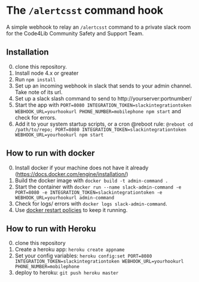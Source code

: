 The `/alertcsst` command hook
=========================

A simple webhook to relay an `/alertcsst` command to a private slack room for the Code4Lib Community Safety and Support Team.

Installation
------------

0. clone this repository.
1. Install node 4.x or greater
2. Run `npm install`
3. Set up an incoming webhook in slack that sends to your admin channel. Take note of its url.
4. Set up a slack slash command to send to http://yourserver:portnumber/
5. Start the app with `PORT=8080 INTEGRATION_TOKEN=slackintegrationtoken WEBHOOK_URL=yourhookurl PHONE_NUMBER=mobilephone npm start` and check for errors.
6. Add it to your system startup scripts, or a cron @reboot rule: `@reboot cd /path/to/repo; PORT=8080 INTEGRATION_TOKEN=slackintegrationtoken WEBHOOK_URL=yourhookurl npm start`

How to run with docker
------------

0. Install docker if your machine does not have it already (https://docs.docker.com/engine/installation/)
1. Build the docker image with `docker build -t admin-command .`
2. Start the container with `docker run --name slack-admin-command -e PORT=8080 -e INTEGRATION_TOKEN=slackintegrationtoken -e WEBHOOK_URL=yourhookurl admin-command`
3. Check for logs/ errors with `docker logs slack-admin-command`.
4. Use [docker restart policies](https://docs.docker.com/engine/reference/run/#restart-policies-restart) to keep it running.

How to run with Heroku
------------

0. clone this repository
1. Create a heroku app:  `heroku create appname`
2. Set your config variables: `heroku config:set PORT=8080 INTEGRATION_TOKEN=slackintegrationtoken WEBHOOK_URL=yourhookurl PHONE_NUMBER=mobilephone`
3. deploy to heroku: `git push heroku master`
